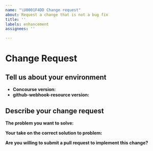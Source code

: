 ```yaml
---
name: "\U0001F4DD Change request"
about: Request a change that is not a bug fix
title: ''
labels: enhancement
assignees: ''

---
```


# Change Request
## Tell us about your environment
* **Concourse version:**
* **github-webhook-resource version:**

## Describe your change request
**The problem you want to solve:**


**Your take on the correct solution to problem:**


**Are you willing to submit a pull request to implement this change?**
